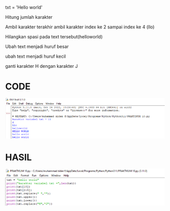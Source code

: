 txt = 'Hello world'

Hitung jumlah karakter

Ambil karakter terakhir ambil karakter index ke 2 sampai index ke 4 (llo)

Hilangkan spasi pada text tersebut(helloworld)

Ubah text menjadi huruf besar

ubah text menjadi huruf kecil

ganti karakter H dengan karakter J


# CODE 

![gambar1](gambar/gambarip1.png)

# HASIL

![gambar1](gambar/gambarip2.png)
